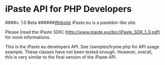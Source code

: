 iPaste API for PHP Developers
==============
####v. 1.0 Beta
######[Website](http://www.iPaste.eu)
iPaste.eu is a pastebin-like site. 

Please [read the iPaste SDK] (http://www.ipaste.eu/doc/iPaste_SDK_1_0.pdf) for more informations.

This is the iPaste.eu developers API. See /samples/tryme.php for API usage example.
These classes have not been tested enough. However, overall, this is very similar to the final version of the iPaste API.


